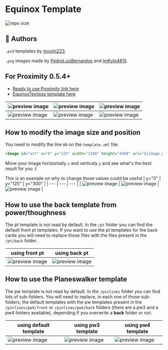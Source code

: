 # Equinox Template

![repo size](https://img.shields.io/github/repo-size/PedroLuisBernardos/Equinox-template-for-Proximity)

## 👥 Authors

`.psd` templates by [myojin223](https://github.com/myojin223).

`.png` images made by [PedroLuisBernardos](https://github.com/PedroLuisBernardos) and [ImKyle4815](https://github.com/ImKyle4815).

## For Proximity 0.5.4+

* [Ready to use Proximity link here](https://github.com/PedroLuisBernardos/Ready-to-Use-Proximity)
* [EquinoxTextless template here](https://github.com/PedroLuisBernardos/EquinoxTextless-template-for-Proximity)
 
| ![preview image](/Preview%20Images/Esper%20Sentinel%20(MH2%20Equinox).png) | ![preview image](/Preview%20Images/Omnath,%20Locus%20of%20Creation%20(ZNR%20Equinox).png) | ![preview image](/Preview%20Images/Waterlogged%20Grove%20(MH1%20Equinox).png) |
| --- | --- | --- |
| ![preview image](/Preview%20Images/Crop%20Rotation%20(2XM%20EquinoxTextless).png) | ![preview image](/Preview%20Images/Purphoros,%20God%20of%20the%20Forge%20(SLD%20EquinoxTextless).png) | ![preview image](/Preview%20Images/Wrenn%20and%20Six%20(MH1%20EquinoxTextless).png) |

## How to modify the image size and position

You need to modify the line `60` on the `template.xml` file:
```xml
<Image id="art" x="0" y="125" width="3288" height="4488" url="${image_uris.art_crop}">
```

Move your image horizontally `x` and verticaly `y` and see what's the best result for you :)

This is an example on why to change those values could be useful
| y="0" | y="125" | y="300" |
| --- | --- | --- |
| ![preview image](/Preview%20Images/y0.png) | ![preview image](/Preview%20Images/y125.png) | ![preview image](/Preview%20Images/y300.png) |

## How to use the back template from power/thoughness

The pt template is not read by default. In the `/pt` folder you can find the default front pt templates. If you want to use the pt templates for the back cards you will need to replace those files with the files present in the `/pt/back` folder.

| using front pt | using back pt |
| --- | --- |
| ![preview image](/Preview%20Images/front%20pt.png) | ![preview image](/Preview%20Images/back%20pt.png) |

## How to use the Planeswalker template

The pw template is not read by default. In the `/pinlines` folder you can find lots of sub-folders. You will need to replace, in each one of those sub-folders, the default templates with the pw templates present in the `/pinlines/pwX/front` or `/pinlines/pwX/back` folders (there are a pw3 and a pw4 folders available), depending if you overwrite a **back** folder or not.

| using default template | using pw3 template | using pw4 template |
| --- | --- | --- |
| ![preview image](/Preview%20Images/default%20template.png) | ![preview image](/Preview%20Images/pw3%20template.png) | ![preview image](/Preview%20Images/pw4%20template.png) |

